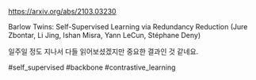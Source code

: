 https://arxiv.org/abs/2103.03230

Barlow Twins: Self-Supervised Learning via Redundancy Reduction (Jure Zbontar, Li Jing, Ishan Misra, Yann LeCun, Stéphane Deny)

일주일 정도 지나서 다들 읽어보셨겠지만 중요한 결과인 것 같네요.

#self_supervised #backbone #contrastive_learning 